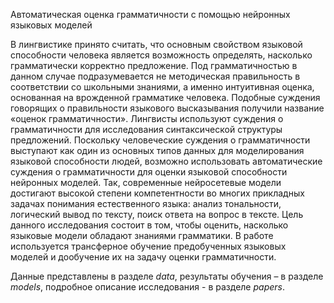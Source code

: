 Автоматическая оценка грамматичности с помощью нейронных языковых моделей


В лингвистике принято считать, что основным свойством языковой способности человека является возможность определять, насколько грамматически корректно предложение. Под грамматичностью в данном случае подразумевается не методическая правильность в соответствии со школьными знаниями, а именно интуитивная оценка, основанная на врожденной грамматике человека. Подобные суждения говорящих о правильности языкового высказывания получили название «оценок грамматичности». Лингвисты используют суждения о грамматичности для исследования синтаксической структуры предложений. 
Поскольку человеческие суждения о грамматичности выступают как один из основных типов данных для моделирования языковой способности людей, возможно использовать автоматические суждения о грамматичности для оценки языковой способности нейронных моделей. Так, современные нейросетевые модели достигают высокой степени компетентности во многих прикладных задачах понимания естественного языка: анализ тональности, логический вывод по тексту, поиск ответа на вопрос в тексте. Цель данного исследования состоит в том, чтобы оценить, насколько языковые модели обладают знаниями грамматики. В работе используется трансферное обучение предобученных языковых моделей и дообучение их на задачу оценки грамматичности.

Данные представлены в разделе *data*, результаты обучения – в разделе *models*, подробное описание исследования - в разделе *papers*.
